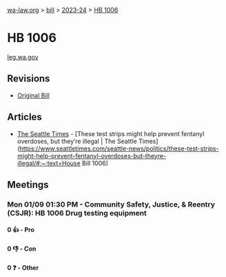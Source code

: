 [wa-law.org](/) > [bill](/bill/) > [2023-24](/bill/2023-24/) > [HB 1006](/bill/2023-24/hb/1006/)

# HB 1006
[leg.wa.gov](https://app.leg.wa.gov/billsummary?BillNumber=1006&Year=2023&Initiative=false)

## Revisions
* [Original Bill](1/)

## Articles
* [The Seattle Times](/org/the_seattle_times/) - [These test strips might help prevent fentanyl overdoses, but they’re illegal | The Seattle Times](https://www.seattletimes.com/seattle-news/politics/these-test-strips-might-help-prevent-fentanyl-overdoses-but-theyre-illegal/#:~:text=House Bill 1006)

## Meetings
### Mon 01/09 01:30 PM - Community Safety, Justice, & Reentry (CSJR): HB 1006 Drug testing equipment
#### 0 👍 - Pro

#### 0 👎 - Con

#### 0 ❓ - Other
